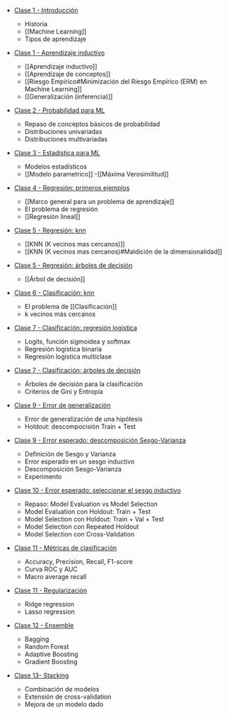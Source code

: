 - [Clase 1 - Introducción](https://aulas.ort.edu.uy/mod/resource/view.php?id=443664)
    
    - Historia
    - [[Machine Learning]]
    - Tipos de aprendizaje

- [Clase 1 - Aprendizaje inductivo](https://aulas.ort.edu.uy/mod/resource/view.php?id=443666)
    
    - [[Aprendizaje inductivo]]
    - [[Aprendizaje de conceptos]]
    - [[Riesgo Empírico#Minimización del Riesgo Empírico (ERM) en Machine Learning]]
    - [[Generalización (inferencia)]]

- [Clase 2 - Probabilidad para ML](https://aulas.ort.edu.uy/mod/resource/view.php?id=444924)
    
    - Repaso de conceptos básicos de probabilidad
    - Distribuciones univariadas
    - Distribuciones multivariadas
    
- [Clase 3 - Estadística para ML](https://aulas.ort.edu.uy/mod/resource/view.php?id=446288)
    
    - Modelos estadísticos
    - [[Modelo parametrico]]
    -[[Máxima Verosimilitud]]
    
- [Clase 4 - Regresión: primeros ejemplos](https://aulas.ort.edu.uy/mod/resource/view.php?id=447929)
    
    - [[Marco general para un problema de aprendizaje]]
    - El problema de regresión
    - [[Regresión lineal]]
    
- [Clase 5 - Regresión: knn](https://aulas.ort.edu.uy/mod/resource/view.php?id=449973)
    
    - [[KNN (K vecinos mas cercanos)]]
    - [[KNN (K vecinos mas cercanos)#Maldición de la dimensionalidad]]
    
- [Clase 5 - Regresión: árboles de decisión](https://aulas.ort.edu.uy/mod/resource/view.php?id=449975)
    
    - [[Árbol de decisión]]
    
- [Clase 6 - Clasificación: knn](https://aulas.ort.edu.uy/mod/resource/view.php?id=451426)
    
    - El problema de [[Clasificación]]
    - k vecinos más cercanos
    
- [Clase 7 - Clasificación: regresión logística](https://aulas.ort.edu.uy/mod/resource/view.php?id=452523)
    
    - Logits, función sigmoidea y softmax
    - Regresión logística binaria
    - Regresión logística multiclase
    
- [Clase 7 - Clasificación: árboles de decisión](https://aulas.ort.edu.uy/mod/resource/view.php?id=452524)
    
    - Árboles de decisión para la clasificación
    - Criterios de Gini y Entropía
    
- [Clase 9 - Error de generalización](https://aulas.ort.edu.uy/mod/resource/view.php?id=455019)
    
    - Error de generalización de una hipótesis
    - Holdout: descompocisión Train + Test
    
- [Clase 9 - Error esperado: descomposición Sesgo-Varianza](https://aulas.ort.edu.uy/mod/resource/view.php?id=455020)
    
    - Definición de Sesgo y Varianza
    - Error esperado en un sesgo inductivo
    - Descomposición Sesgo-Varianza
    - Experimento 
    
- [Clase 10 - Error esperado: seleccionar el sesgo inductivo](https://aulas.ort.edu.uy/mod/resource/view.php?id=456279)
    
    - Repaso: Model Evaluation vs Model Selection
    - Model Evaluation con Holdout: Train + Test
    - Model Selection con Holdout: Train + Val + Test
    - Model Selection con Repeated Holdout
    - Model Selection con Cross-Validation
    
- [Clase 11 - Métricas de clasificación](https://aulas.ort.edu.uy/mod/resource/view.php?id=457514)
    
    - Accuracy, Precision, Recall, F1-score
    - Curva ROC y AUC
    - Macro average recall
    
- [Clase 11 - Regularización](https://aulas.ort.edu.uy/mod/resource/view.php?id=457515)
    
    - Ridge regression
    - Lasso regression
    
- [Clase 12 - Ensemble](https://aulas.ort.edu.uy/mod/resource/view.php?id=458714)
    
    - Bagging
    - Random Forest
    - Adaptive Boosting
    - Gradient Boosting
    
- [Clase 13- Stacking](https://aulas.ort.edu.uy/mod/resource/view.php?id=460764)
    
    - Combinación de modelos
    - Extensión de cross-validation
    - Mejora de un modelo dado